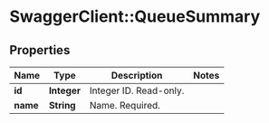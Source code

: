 # SwaggerClient::QueueSummary

## Properties
Name | Type | Description | Notes
------------ | ------------- | ------------- | -------------
**id** | **Integer** | Integer ID. Read-only. | 
**name** | **String** | Name. Required. | 


